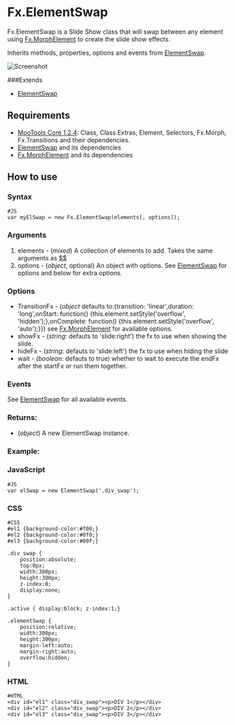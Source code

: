 Fx.ElementSwap
==============

Fx.ElementSwap is a Slide Show class that will swap between any element using [Fx.MorphElement][] to create the slide show effects.

Inherits methods, properties, options and events from [ElementSwap][].

![Screenshot](http://github.com/vincentbluff/Fx.ElementSwap/raw/master/screenshot.png)

###Extends
* [ElementSwap][]

Requirements
------------

* [MooTools Core 1.2.4](http://mootools.net/core): Class, Class.Extras, Element, Selectors, Fx.Morph, Fx.Transitions and their dependencies.
* [ElementSwap][] and its dependencies
* [Fx.MorphElement][] and its dependencies

How to use
----------

### Syntax
	#JS
	var myElSwap = new Fx.ElementSwap(elements[, options]);

### Arguments

1. elements - (*mixed*) A collection of elements to add. Takes the same arguments as [$$][]
2. options - (*object*, optional) An object with options. See [ElementSwap][] for options and below for extra options.

### Options
- TransitionFx - (*object* defaults to:{transition: 'linear',duration: 'long',onStart: function() {this.element.setStyle('overflow', 'hidden');},onComplete: function() {this.element.setStyle('overflow', 'auto');}}) see [Fx.MorphElement][] for available options.
- showFx - (*string*: defauts to 'slide:right') the fx to use when showing the slide.
- hideFx - (*string*: defauts to 'slide:left') the fx to use when hiding the slide
- wait - (*boolean*: defauts to true) whether to wait to execute the endFx after the startFx or run them together.

### Events
See [ElementSwap][] for all available events.

### Returns:

* (*object*) A new ElementSwap instance.

### Example:

### JavaScript

	#JS
	var elSwap = new ElementSwap('.div_swap');

### CSS

	#CSS
	#el1 {background-color:#f00;}
	#el2 {background-color:#0f0;}
	#el3 {background-color:#00f;}
	
	.div_swap {
		position:absolute;
		top:0px;
		width:300px;
		height:300px;
		z-index:0;
		display:none;
	}
	
	.active { display:block; z-index:1;}
	
	.elementSwap {
		position:relative;
		width:300px;
		height:300px;
		margin-left:auto;
		margin-right:auto;
		overflow:hidden;
	}

### HTML

	#HTML
	<div id="el1" class="div_swap"><p>DIV 1</p></div>
	<div id="el2" class="div_swap"><p>DIV 2</p></div>
	<div id="el3" class="div_swap"><p>DIV 3</p></div>

[$$]: http://www.mootools.net/docs/core/Element/Element#dollars
[ElementSwap]: http://www.mootools.net/forge/p/elementswap
[Fx.MorphElement]: http://www.mootools.net/forge/p/fx_morphelement

